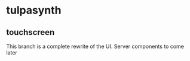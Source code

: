 # tulpasynth

## touchscreen

This branch is a complete rewrite of the UI.  Server components to come later